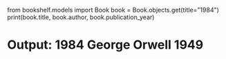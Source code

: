 
from bookshelf.models import Book
book = Book.objects.get(title="1984")
print(book.title, book.author, book.publication_year)

# Output: 1984 George Orwell 1949
